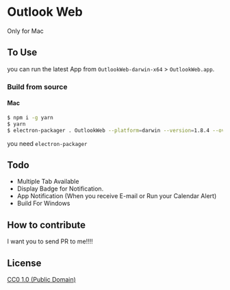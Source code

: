 # Outlook Web

Only for Mac

## To Use
you can run the latest App from `OutlookWeb-darwin-x64` > `OutlookWeb.app`.

### Build from source
#### Mac

```bash
$ npm i -g yarn
$ yarn
$ electron-packager . OutlookWeb --platform=darwin --version=1.8.4 --overwrite --icon=./images/icon.icns
```

you need `electron-packager`

## Todo
- Multiple Tab Available
- Display Badge for Notification.
- App Notification (When you receive E-mail or Run your Calendar Alert)
- Build For Windows 

## How to contribute
I want you to send PR to me!!!!

## License

[CC0 1.0 (Public Domain)](LICENSE.md)
